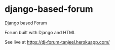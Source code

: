 # django-based-forum
Django based Forum

Forum built with Django and HTML

See live at https://dj-forum-tanjeel.herokuapp.com/
